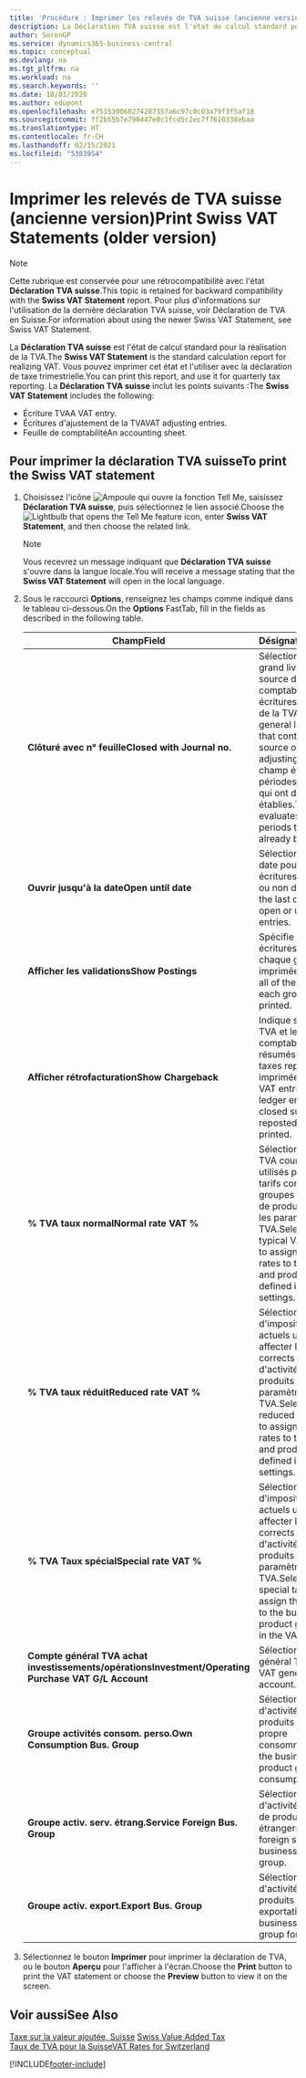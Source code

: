 ```yaml
---
title: 'Procédure : Imprimer les relevés de TVA suisse (ancienne version)'
description: La Déclaration TVA suisse est l'état de calcul standard pour la réalisation de la TVA. Vous pouvez imprimer cet état et l'utiliser avec la déclaration de taxe trimestrielle.
author: SorenGP
ms.service: dynamics365-business-central
ms.topic: conceptual
ms.devlang: na
ms.tgt_pltfrm: na
ms.workload: na
ms.search.keywords: ''
ms.date: 10/01/2020
ms.author: edupont
ms.openlocfilehash: e751530060274287357a6c97c0c03a79f3f5af18
ms.sourcegitcommit: ff2b55b7e790447e0c1fcd5c2ec7f7610338ebaa
ms.translationtype: HT
ms.contentlocale: fr-CH
ms.lasthandoff: 02/15/2021
ms.locfileid: "5383954"
---
```

# <a name="print-swiss-vat-statements-older-version"></a><span data-ttu-id="ed78b-104">Imprimer les relevés de TVA suisse (ancienne version)</span><span class="sxs-lookup"><span data-stu-id="ed78b-104">Print Swiss VAT Statements (older version)</span></span>

> [!NOTE]  
>  <span data-ttu-id="ed78b-105">Cette rubrique est conservée pour une rétrocompatibilité avec l'état **Déclaration TVA suisse**.</span><span class="sxs-lookup"><span data-stu-id="ed78b-105">This topic is retained for backward compatibility with the **Swiss VAT Statement** report.</span></span> <span data-ttu-id="ed78b-106">Pour plus d'informations sur l'utilisation de la dernière déclaration TVA suisse, voir Déclaration de TVA en Suisse.</span><span class="sxs-lookup"><span data-stu-id="ed78b-106">For information about using the newer Swiss VAT Statement, see Swiss VAT Statement.</span></span>  

<span data-ttu-id="ed78b-107">La **Déclaration TVA suisse** est l'état de calcul standard pour la réalisation de la TVA.</span><span class="sxs-lookup"><span data-stu-id="ed78b-107">The **Swiss VAT Statement** is the standard calculation report for realizing VAT.</span></span> <span data-ttu-id="ed78b-108">Vous pouvez imprimer cet état et l'utiliser avec la déclaration de taxe trimestrielle.</span><span class="sxs-lookup"><span data-stu-id="ed78b-108">You can print this report, and use it for quarterly tax reporting.</span></span> <span data-ttu-id="ed78b-109">La **Déclaration TVA suisse** inclut les points suivants :</span><span class="sxs-lookup"><span data-stu-id="ed78b-109">The **Swiss VAT Statement** includes the following:</span></span>  

- <span data-ttu-id="ed78b-110">Écriture TVA</span><span class="sxs-lookup"><span data-stu-id="ed78b-110">A VAT entry.</span></span>  
- <span data-ttu-id="ed78b-111">Écritures d'ajustement de la TVA</span><span class="sxs-lookup"><span data-stu-id="ed78b-111">VAT adjusting entries.</span></span>  
- <span data-ttu-id="ed78b-112">Feuille de comptabilité</span><span class="sxs-lookup"><span data-stu-id="ed78b-112">An accounting sheet.</span></span>  

## <a name="to-print-the-swiss-vat-statement"></a><span data-ttu-id="ed78b-113">Pour imprimer la déclaration TVA suisse</span><span class="sxs-lookup"><span data-stu-id="ed78b-113">To print the Swiss VAT statement</span></span>  

1.  <span data-ttu-id="ed78b-114">Choisissez l'icône ![Ampoule qui ouvre la fonction Tell Me](../../media/ui-search/search_small.png "Dites-moi ce que vous voulez faire"), saisissez **Déclaration TVA suisse**, puis sélectionnez le lien associé.</span><span class="sxs-lookup"><span data-stu-id="ed78b-114">Choose the ![Lightbulb that opens the Tell Me feature](../../media/ui-search/search_small.png "Tell me what you want to do") icon, enter **Swiss VAT Statement**, and then choose the related link.</span></span>  

    > [!NOTE]  
    >  <span data-ttu-id="ed78b-115">Vous recevrez un message indiquant que **Déclaration TVA suisse** s'ouvre dans la langue locale.</span><span class="sxs-lookup"><span data-stu-id="ed78b-115">You will receive a message stating that the **Swiss VAT Statement** will open in the local language.</span></span>  

2.  <span data-ttu-id="ed78b-116">Sous le raccourci **Options**, renseignez les champs comme indiqué dans le tableau ci-dessous.</span><span class="sxs-lookup"><span data-stu-id="ed78b-116">On the **Options** FastTab, fill in the fields as described in the following table.</span></span>  

    |<span data-ttu-id="ed78b-117">Champ</span><span class="sxs-lookup"><span data-stu-id="ed78b-117">Field</span></span>|<span data-ttu-id="ed78b-118">Désignation</span><span class="sxs-lookup"><span data-stu-id="ed78b-118">Description</span></span>|  
    |---------------------------------|---------------------------------------|  
    |<span data-ttu-id="ed78b-119">**Clôturé avec n° feuille**</span><span class="sxs-lookup"><span data-stu-id="ed78b-119">**Closed with Journal no.**</span></span>|<span data-ttu-id="ed78b-120">Sélectionnez les feuilles grand livre contenant la source de comptabilisation des écritures d'ajustement de la TVA.</span><span class="sxs-lookup"><span data-stu-id="ed78b-120">Select the general ledger journals that contain the posting source of the VAT adjusting entries.</span></span> <span data-ttu-id="ed78b-121">Ce champ évalue les périodes comptables qui ont déjà établies.</span><span class="sxs-lookup"><span data-stu-id="ed78b-121">This field evaluates accounting periods that have already been settled.</span></span>|  
    |<span data-ttu-id="ed78b-122">**Ouvrir jusqu'à la date**</span><span class="sxs-lookup"><span data-stu-id="ed78b-122">**Open until date**</span></span>|<span data-ttu-id="ed78b-123">Sélectionnez la dernière date pour régler les écritures TVA ouvertes ou non définies.</span><span class="sxs-lookup"><span data-stu-id="ed78b-123">Select the last date for settling open or unsettled VAT entries.</span></span>|  
    |<span data-ttu-id="ed78b-124">**Afficher les validations**</span><span class="sxs-lookup"><span data-stu-id="ed78b-124">**Show Postings**</span></span>|<span data-ttu-id="ed78b-125">Spécifie si toutes les écritures TVA pour chaque groupe sont imprimées.</span><span class="sxs-lookup"><span data-stu-id="ed78b-125">Specifies if all of the VAT entries for each group will be printed.</span></span>|  
    |<span data-ttu-id="ed78b-126">**Afficher rétrofacturation**</span><span class="sxs-lookup"><span data-stu-id="ed78b-126">**Show Chargeback**</span></span>|<span data-ttu-id="ed78b-127">Indique si les écritures TVA et les écritures comptables avec des résumés fermés ou des taxes republiées seront imprimées.</span><span class="sxs-lookup"><span data-stu-id="ed78b-127">Specifies if VAT entries and general ledger entries with closed summaries or reposted tax will be printed.</span></span>|  
    |<span data-ttu-id="ed78b-128">**% TVA taux normal**</span><span class="sxs-lookup"><span data-stu-id="ed78b-128">**Normal rate VAT %**</span></span>|<span data-ttu-id="ed78b-129">Sélectionnez les taux de TVA courants actuels utilisés pour affecter les tarifs corrects aux groupes d'activités et de produits définis dans les paramètres de TVA.</span><span class="sxs-lookup"><span data-stu-id="ed78b-129">Select the current typical VAT rates used to assign the correct rates to the business and product groups defined in the VAT settings.</span></span>|  
    |<span data-ttu-id="ed78b-130">**% TVA taux réduit**</span><span class="sxs-lookup"><span data-stu-id="ed78b-130">**Reduced rate VAT %**</span></span>|<span data-ttu-id="ed78b-131">Sélectionnez les taux d'imposition réduits actuels utilisés pour affecter les taux corrects aux groupes d'activités et de produits définis dans les paramètres de TVA.</span><span class="sxs-lookup"><span data-stu-id="ed78b-131">Select the current reduced tax rates used to assign the correct rates to the business and product groups defined in the VAT settings.</span></span>|  
    |<span data-ttu-id="ed78b-132">**% TVA Taux spécial**</span><span class="sxs-lookup"><span data-stu-id="ed78b-132">**Special rate VAT %**</span></span>|<span data-ttu-id="ed78b-133">Sélectionnez les taux d'imposition spéciaux actuels utilisés pour affecter les taux corrects aux groupes d'activités et de produits définis dans les paramètres de TVA.</span><span class="sxs-lookup"><span data-stu-id="ed78b-133">Select the current special tax rates used to assign the correct rates to the business and product groups defined in the VAT settings.</span></span>|  
    |<span data-ttu-id="ed78b-134">**Compte général TVA achat investissements/opérations**</span><span class="sxs-lookup"><span data-stu-id="ed78b-134">**Investment/Operating Purchase VAT G/L Account**</span></span>|<span data-ttu-id="ed78b-135">Sélectionnez le compte général TVA.</span><span class="sxs-lookup"><span data-stu-id="ed78b-135">Select the VAT general ledger account.</span></span>|  
    |<span data-ttu-id="ed78b-136">**Groupe activités consom. perso.**</span><span class="sxs-lookup"><span data-stu-id="ed78b-136">**Own Consumption Bus. Group**</span></span>|<span data-ttu-id="ed78b-137">Sélectionnez le groupe d'activités et de produits pour votre propre consommation.</span><span class="sxs-lookup"><span data-stu-id="ed78b-137">Select the business and product group for own consumptions.</span></span>|  
    |<span data-ttu-id="ed78b-138">**Groupe activ. serv. étrang.**</span><span class="sxs-lookup"><span data-stu-id="ed78b-138">**Service Foreign Bus. Group**</span></span>|<span data-ttu-id="ed78b-139">Sélectionnez le groupe d'activités de service et de produits étrangers.</span><span class="sxs-lookup"><span data-stu-id="ed78b-139">Select the foreign service business and product group.</span></span>|  
    |<span data-ttu-id="ed78b-140">**Groupe activ. export.**</span><span class="sxs-lookup"><span data-stu-id="ed78b-140">**Export Bus. Group**</span></span>|<span data-ttu-id="ed78b-141">Sélectionnez le groupe d'activités et de produits pour les exportations.</span><span class="sxs-lookup"><span data-stu-id="ed78b-141">Select the business and product group for exports.</span></span>|  

3.  <span data-ttu-id="ed78b-142">Sélectionnez le bouton **Imprimer** pour imprimer la déclaration de TVA, ou le bouton **Aperçu** pour l'afficher à l'écran.</span><span class="sxs-lookup"><span data-stu-id="ed78b-142">Choose the **Print** button to print the VAT statement or choose the **Preview** button to view it on the screen.</span></span>  

## <a name="see-also"></a><span data-ttu-id="ed78b-143">Voir aussi</span><span class="sxs-lookup"><span data-stu-id="ed78b-143">See Also</span></span>  
 <span data-ttu-id="ed78b-144">[Taxe sur la valeur ajoutée, Suisse](swiss-value-added-tax.md) </span><span class="sxs-lookup"><span data-stu-id="ed78b-144">[Swiss Value Added Tax](swiss-value-added-tax.md) </span></span>  
 [<span data-ttu-id="ed78b-145">Taux de TVA pour la Suisse</span><span class="sxs-lookup"><span data-stu-id="ed78b-145">VAT Rates for Switzerland</span></span>](vat-rates-for-switzerland.md)


[!INCLUDE[footer-include](../../includes/footer-banner.md)]